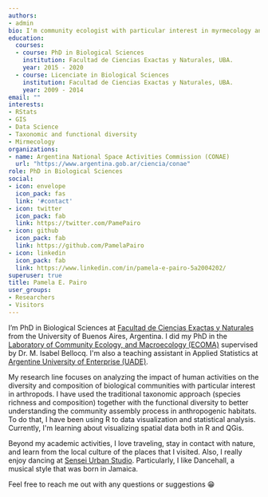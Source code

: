 ```yaml
---
authors:
- admin
bio: I'm community ecologist with particular interest in myrmecology and spatial data analysis.
education:
  courses:
  - course: PhD in Biological Sciences
    institution: Facultad de Ciencias Exactas y Naturales, UBA.
    year: 2015 - 2020
  - course: Licenciate in Biological Sciences
    institution: Facultad de Ciencias Exactas y Naturales, UBA.
    year: 2009 - 2014
email: ""
interests:
- RStats
- GIS
- Data Science
- Taxonomic and functional diversity
- Mirmecology
organizations:
- name: Argentina National Space Activities Commission (CONAE)
  url: "https://www.argentina.gob.ar/ciencia/conae"
role: PhD in Biological Sciences
social:
- icon: envelope
  icon_pack: fas
  link: '#contact'
- icon: twitter
  icon_pack: fab
  link: https://twitter.com/PamePairo
- icon: github
  icon_pack: fab
  link: https://github.com/PamelaPairo
- icon: linkedin
  icon_pack: fab
  link: https://www.linkedin.com/in/pamela-e-pairo-5a2004202/
superuser: true
title: Pamela E. Pairo
user_groups:
- Researchers
- Visitors
---
```


I’m PhD in Biological Sciences at [Facultad de Ciencias Exactas y Naturales](https://exactas.uba.ar/) from the University of Buenos Aires, Argentina. I did my PhD in the [Laboratory of Community Ecology, and Macroecology (ECOMA)][] supervised by Dr. M. Isabel Bellocq. I'm also a teaching assistant in Applied Statistics at [Argentine University of Enterprise (UADE)](https://www.uade.edu.ar/facultad-de-ingenieria-y-ciencias-exactas/).

My research line focuses on analyzing the impact of human activities on the diversity and composition of biological communities with particular interest in arthropods. I have used the traditional taxonomic approach (species richness and composition) together with the functional diversity to better understanding the community assembly process in anthropogenic habitats. To do that, I have been using R to data visualization and statistical analysis. Currently, I'm learning about visualizing spatial data both in R and QGis.

Beyond my academic activities, I love traveling, stay in contact with nature, and learn from the local culture of the places that I visited. Also, I really enjoy dancing at [Sensei Urban Studio](https://www.instagram.com/senseiurbanstudio/?hl=en). Particularly, I like Dancehall, a musical style that was born in Jamaica. 

Feel free to reach me out with any questions or suggestions 😁

[Laboratory of Community Ecology, and Macroecology (ECOMA)]:http://www.ege.fcen.uba.ar/investigacion/ecologia-de-comunidades-y-macroecologia-ecoma/


